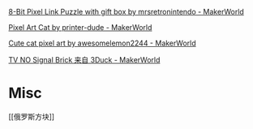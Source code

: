 

[8-Bit Pixel Link Puzzle with gift box by mrsretronintendo - MakerWorld](https://makerworld.com/zh/models/537455)

[Pixel Art Cat by printer-dude - MakerWorld](https://makerworld.com/zh/models/524115)



[Cute cat pixel art by awesomelemon2244 - MakerWorld](https://makerworld.com/zh/models/511532)

[TV NO Signal Brick 来自 3Duck - MakerWorld](https://makerworld.com/zh/models/534134)








# Misc

[[俄罗斯方块]]

